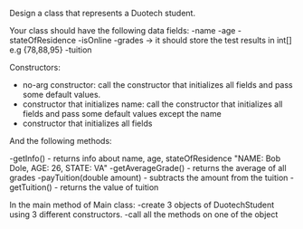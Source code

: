 Design a class that represents a Duotech student.

Your class should have the following data fields:
-name
-age
-stateOfResidence
-isOnline
-grades -> it should store the test results in int[] e.g {78,88,95}
-tuition

Constructors:
- no-arg constructor: call the constructor that initializes all fields and pass some default values. 
- constructor that initializes name: call the constructor that initializes all fields and pass some default values except the name 
- constructor that initializes all fields


And the following methods:

-getInfo() - returns info about name, age, stateOfResidence
 "NAME: Bob Dole, AGE: 26, STATE: VA"
-getAverageGrade() - returns the average of all grades
-payTuition(double amount) - subtracts the amount from the tuition
-getTuition() - returns the value of tuition

In the main method of Main class:
-create 3 objects of DuotechStudent using 3 different constructors.
-call all the methods on one of the object